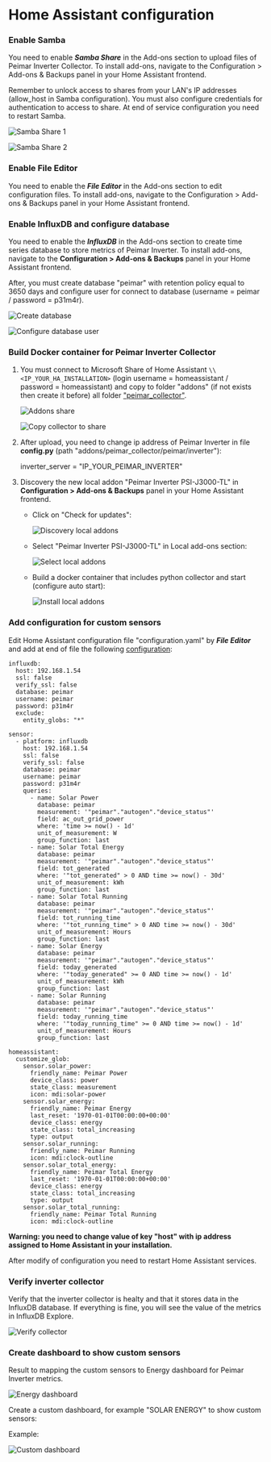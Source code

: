 # Home Assistant configuration

### Enable Samba

You need to enable ***Samba Share*** in the Add-ons section to upload files of Peimar Inverter Collector. To install add-ons, navigate to the Configuration > Add-ons & Backups panel in your Home Assistant frontend.

Remember to unlock access to shares from your LAN's IP addresses (allow_host in Samba configuration). You must also configure credentials for authentication to access to share.
At end of service configuration you need to restart Samba.

![Samba Share 1](https://github.com/cislow970/raspberry-solar-mon/blob/main/home_assistant/images/ha01.png)

![Samba Share 2](https://github.com/cislow970/raspberry-solar-mon/blob/main/home_assistant/images/ha02.png)

### Enable File Editor

You need to enable the ***File Editor*** in the Add-ons section to edit configuration files. To install add-ons, navigate to the Configuration > Add-ons & Backups panel in your Home Assistant frontend.

### Enable InfluxDB and configure database

You need to enable the ***InfluxDB*** in the Add-ons section to create time series database to store metrics of Peimar Inverter. To install add-ons, navigate to the **Configuration > Add-ons & Backups** panel in your Home Assistant frontend.

After, you must create database "peimar" with retention policy equal to 3650 days and configure user for connect to database (username = peimar / password = p31m4r).

![Create database](https://github.com/cislow970/raspberry-solar-mon/blob/main/home_assistant/images/ha05.png)

![Configure database user](https://github.com/cislow970/raspberry-solar-mon/blob/main/home_assistant/images/ha06.png)

### Build Docker container for Peimar Inverter Collector

1. You must connect to Microsoft Share of Home Assistant ```\\<IP_YOUR_HA_INSTALLATION>``` (login username = homeassistant / password = homeassistant) and copy to folder "addons" (if not exists then create it before) all folder ["peimar_collector"](https://github.com/cislow970/raspberry-solar-mon/blob/main/home_assistant/addons/peimar_collector).

    ![Addons share](https://github.com/cislow970/raspberry-solar-mon/blob/main/home_assistant/images/ha03.png)

    ![Copy collector to share](https://github.com/cislow970/raspberry-solar-mon/blob/main/home_assistant/images/ha04.png)

2. After upload, you need to change ip address of Peimar Inverter in file **config.py** (path "addons/peimar_collector/peimar/inverter"):

    inverter_server = "IP_YOUR_PEIMAR_INVERTER"

3. Discovery the new local addon "Peimar Inverter PSI-J3000-TL" in **Configuration > Add-ons & Backups** panel in your Home Assistant frontend. 

    - Click on "Check for updates":

        ![Discovery local addons](https://github.com/cislow970/raspberry-solar-mon/blob/main/home_assistant/images/ha07.png)

    - Select "Peimar Inverter PSI-J3000-TL" in Local add-ons section:

        ![Select local addons](https://github.com/cislow970/raspberry-solar-mon/blob/main/home_assistant/images/ha08.png)

    - Build a docker container that includes python collector and start (configure auto start):

        ![Install local addons](https://github.com/cislow970/raspberry-solar-mon/blob/main/home_assistant/images/ha09.png)

### Add configuration for custom sensors

Edit Home Assistant configuration file "configuration.yaml" by ***File Editor*** and add at end of file the following [configuration](https://github.com/cislow970/raspberry-solar-mon/blob/main/home_assistant/config/configuration.yaml):


```
influxdb:
  host: 192.168.1.54
  ssl: false
  verify_ssl: false
  database: peimar
  username: peimar
  password: p31m4r
  exclude:
    entity_globs: "*"

sensor:
  - platform: influxdb
    host: 192.168.1.54
    ssl: false
    verify_ssl: false
    database: peimar
    username: peimar
    password: p31m4r
    queries:
      - name: Solar Power
        database: peimar
        measurement: '"peimar"."autogen"."device_status"'
        field: ac_out_grid_power
        where: 'time >= now() - 1d'
        unit_of_measurement: W
        group_function: last
      - name: Solar Total Energy
        database: peimar
        measurement: '"peimar"."autogen"."device_status"'
        field: tot_generated
        where: '"tot_generated" > 0 AND time >= now() - 30d'
        unit_of_measurement: kWh
        group_function: last
      - name: Solar Total Running
        database: peimar
        measurement: '"peimar"."autogen"."device_status"'
        field: tot_running_time
        where: '"tot_running_time" > 0 AND time >= now() - 30d'
        unit_of_measurement: Hours
        group_function: last
      - name: Solar Energy
        database: peimar
        measurement: '"peimar"."autogen"."device_status"'
        field: today_generated
        where: '"today_generated" >= 0 AND time >= now() - 1d'
        unit_of_measurement: kWh
        group_function: last
      - name: Solar Running
        database: peimar
        measurement: '"peimar"."autogen"."device_status"'
        field: today_running_time
        where: '"today_running_time" >= 0 AND time >= now() - 1d'
        unit_of_measurement: Hours
        group_function: last

homeassistant:
  customize_glob:
    sensor.solar_power:
      friendly_name: Peimar Power
      device_class: power
      state_class: measurement
      icon: mdi:solar-power
    sensor.solar_energy:
      friendly_name: Peimar Energy
      last_reset: '1970-01-01T00:00:00+00:00'
      device_class: energy
      state_class: total_increasing
      type: output
    sensor.solar_running:
      friendly_name: Peimar Running
      icon: mdi:clock-outline
    sensor.solar_total_energy:
      friendly_name: Peimar Total Energy
      last_reset: '1970-01-01T00:00:00+00:00'
      device_class: energy
      state_class: total_increasing
      type: output
    sensor.solar_total_running:
      friendly_name: Peimar Total Running
      icon: mdi:clock-outline
```

**Warning: you need to change value of key "host" with ip address assigned to Home Assistant in your installation.**

After modify of configuration you need to restart Home Assistant services.

### Verify inverter collector

Verify that the inverter collector is healty and that it stores data in the InfluxDB database. If everything is fine, you will see the value of the metrics in InfluxDB Explore.

![Verify collector](https://github.com/cislow970/raspberry-solar-mon/blob/main/home_assistant/images/ha10.png)

### Create dashboard to show custom sensors

Result to mapping the custom sensors to Energy dashboard for Peimar Inverter metrics.

![Energy dashboard](https://github.com/cislow970/raspberry-solar-mon/blob/main/home_assistant/images/ha12.png)

Create a custom dashboard, for example "SOLAR ENERGY" to show custom sensors:

Example:

![Custom dashboard](https://github.com/cislow970/raspberry-solar-mon/blob/main/home_assistant/images/ha11.png)

